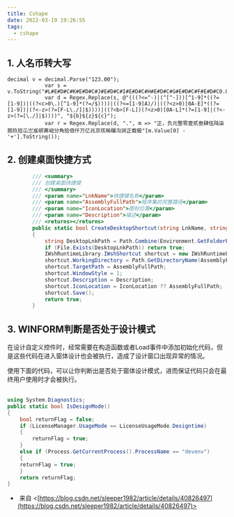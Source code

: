 ```yaml
---
title: Cshape
date: 2022-03-19 19:26:55
tags:
  - cshape
---
```

## 1. 人名币转大写

<!-- more -->

```cshape
decimal v = decimal.Parse("123.00");
            var s = v.ToString("#L#E#D#C#K#E#D#C#J#E#D#C#I#E#D#C#H#E#D#C#G#E#D#C#F#E#D#C0.0B0A/");
            var d = Regex.Replace(s, @"(((?<=^-)|(^[^-]))[^1-9]*((?=[1-9])|((?<c>0\.)[^1-9]*(?=/$))))|((?<=[1-9]A)/)|((?<z>0)[0A-E]*((?=[1-9])|(?<-z>(?=[F-L\./]|$))))|((?<b>[F-L])(?<z>0)[0A-L]*(?=[1-9]|(?<-z>(?=[\./]|$))))", "${b}${z}${c}");
            var r = Regex.Replace(d, ".", m => "正，负元整零壹贰叁肆伍陆柒捌玖拾屲亗岌岄岪峘分角拾佰仟万亿兆京垓秭穰沟涧正载极"[m.Value[0] - '+'].ToString());
```

## 2. 创建桌面快捷方式

```c#
        /// <summary>
        /// 创建桌面快捷键
        /// </summary>
        /// <param name="LnkName">快捷键名称</param>
        /// <param name="AssemblyFullPath">程序集的完整路径</param>
        /// <param name="IconLocation">图标位置</param>
        /// <param name="Description">描述</param>
        /// <returns></returns>
        public static bool CreateDesktopShortcut(string LnkName, string AssemblyFullPath, string IconLocation = null, string Description = null)
        {
            string DesktopLnkPath = Path.Combine(Environment.GetFolderPath(Environment.SpecialFolder.Desktop), $"{LnkName}.lnk");
            if (File.Exists(DesktopLnkPath)) return true;
            IWshRuntimeLibrary.IWshShortcut shortcut = new IWshRuntimeLibrary.WshShell().CreateShortcut(DesktopLnkPath);
            shortcut.WorkingDirectory = Path.GetDirectoryName(AssemblyFullPath);
            shortcut.TargetPath = AssemblyFullPath;
            shortcut.WindowStyle = 1;
            shortcut.Description = Description;
            shortcut.IconLocation = IconLocation ?? AssemblyFullPath;
            shortcut.Save();
            return true;
        }
```

## 3. WINFORM判断是否处于设计模式

在设计自定义控件时，经常需要在构造函数或者Load事件中添加初始化代码，但是这些代码在进入窗体设计也会被执行，造成了设计窗口出现异常的情况。  

使用下面的代码，可以让你判断出是否处于窗体设计模式，进而保证代码只会在最终用户使用时才会被执行。  
     
```c#
using System.Diagnostics;
public static bool IsDesignMode()
{
	bool returnFlag = false;
	if (LicenseManager.UsageMode == LicenseUsageMode.Designtime)
	{
		returnFlag = true;
	}
	else if (Process.GetCurrentProcess().ProcessName == "devenv")
	{
	returnFlag = true;
	}
	return returnFlag;
}
```
-  来自 <[https://blog.csdn.net/sleeper1982/article/details/40826497](https://blog.csdn.net/sleeper1982/article/details/40826497)>

